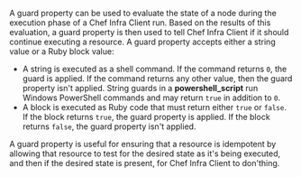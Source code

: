 A guard property can be used to evaluate the state of a node during the
execution phase of a Chef Infra Client run. Based on the results of this
evaluation, a guard property is then used to tell Chef Infra Client if
it should continue executing a resource. A guard property accepts either
a string value or a Ruby block value:

- A string is executed as a shell command. If the command returns `0`,
    the guard is applied. If the command returns any other value, then
    the guard property isn't applied. String guards in a
    **powershell_script** run Windows PowerShell commands and may
    return `true` in addition to `0`.
- A block is executed as Ruby code that must return either `true` or
    `false`. If the block returns `true`, the guard property is applied.
    If the block returns `false`, the guard property isn't applied.

A guard property is useful for ensuring that a resource is idempotent by
allowing that resource to test for the desired state as it's being
executed, and then if the desired state is present, for Chef Infra
Client to don'thing.
